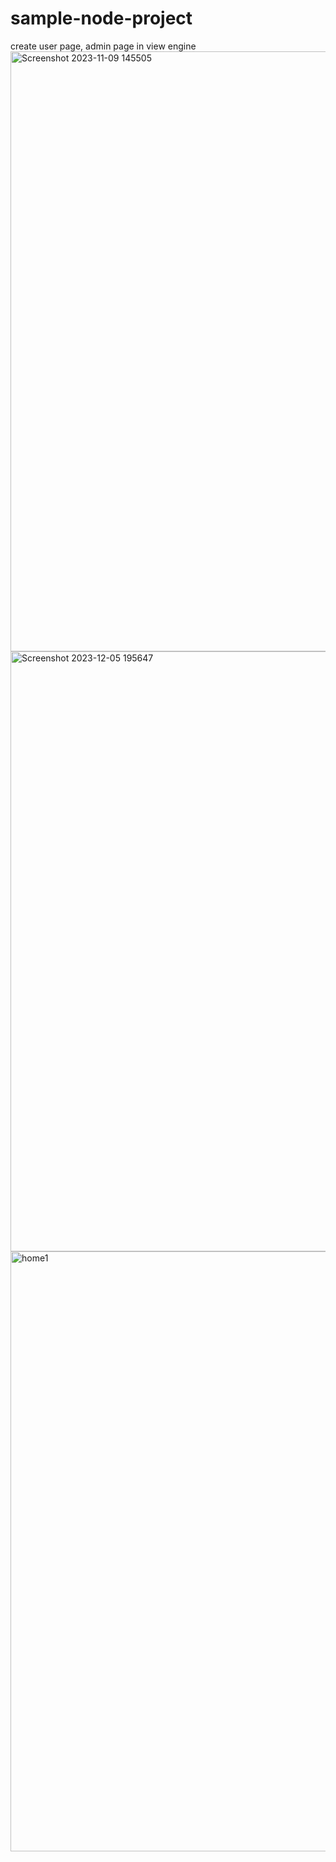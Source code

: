 # sample-node-project
create user page, admin page in view engine
<img width="960" alt="Screenshot 2023-11-09 145505" src="https://github.com/rasi-kp/sample-node-project/assets/107319917/b87363a2-9ff8-47c8-94c6-c5262f87dad0">
<img width="960" alt="Screenshot 2023-12-05 195647" src="https://github.com/rasi-kp/sample-node-project/assets/107319917/aa05d9f1-9e78-4b6f-a487-3c8f9707f739">
<img width="960" alt="home1" src="https://github.com/rasi-kp/sample-node-project/assets/107319917/c3dcda84-1d7a-4d86-a32d-f4f4eafdfee5">
